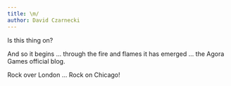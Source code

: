 ```yaml
---
title: \m/
author: David Czarnecki
---
```

Is this thing on?

 And so it begins ... through the fire and flames it has emerged ... the Agora Games official blog.

 Rock over London ... Rock on Chicago!
